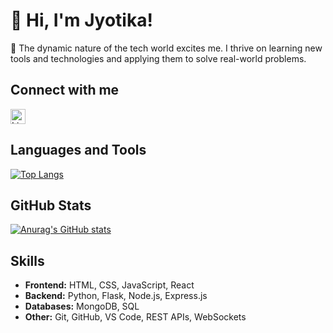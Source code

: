 # 👋 Hi, I'm Jyotika! 

🌟 The dynamic nature of the tech world excites me. I thrive on learning new tools and technologies and applying them to solve real-world problems.

## Connect with me 

<a href="www.linkedin.com/in/jyotika-kishor"><img src="https://simpleicons.org/icons/linkedin.svg" alt="LinkedIn" height="24"></a> 

## Languages and Tools 

[![Top Langs](https://github-readme-stats.vercel.app/api/top-langs/?username=jyotika-dev&theme=dark&show_icons=true)](https://github.com/anuraghazra/github-readme-stats)

## GitHub Stats

[![Anurag's GitHub stats](https://github-readme-stats.vercel.app/api?username=jyotika-dev&theme=merko)](https://github.com/anuraghazra/github-readme-stats)

## Skills

* **Frontend:** HTML, CSS, JavaScript, React
* **Backend:**  Python, Flask, Node.js, Express.js
* **Databases:** MongoDB, SQL
* **Other:** Git, GitHub, VS Code, REST APIs, WebSockets
